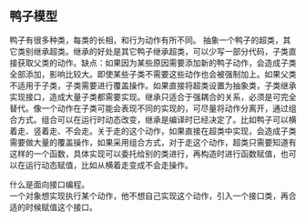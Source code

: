 ## 鸭子模型

鸭子有很多种类，每类的长相，和行为动作有所不同。
抽象一个鸭子的超类，其它类别继承超类。继承的好处是其它鸭子继承超类，可以少写一部分代码，子类直接获取父类的动作。缺点：如果因为某些原因需要添加新的鸭子动作，会造成子类全部添加，影响比较大。即使某些子类不需要这些动作也会被强制加上。如果父类不适用于子类，子类需要进行覆盖操作。如果直接将超类设置为抽象类，子类继承实现接口，造成大量子类都需要实现。继承只适合于强耦合的关系，必须是可完全替代。像一个动作在子类可能会表现不同的实现的，可尽量将动作分离开，通过组合方式。组合可以在运行时动态改变，继承是编译时已经决定了。比如鸭子可以横着走、竖着走、不会走。关于走的这个动作，如果直接在超类中实现，会造成子类需要做大量的覆盖操作，如果采用组合方式，对于走这个动作，超类只需要知道有这样的一个函数，具体实现可以委托给别的类进行，再构造时进行函数赋值，也可以在运行动态赋值，比如从横着走变成不会走操作。

什么是面向接口编程。   
一个对象想实现执行某个动作，他不想自己实现这个动作，引入一个接口类，再合适的时候赋值这个接口。

